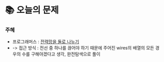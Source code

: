  # 📚 오늘의 문제

### 주혜
- 프로그래머스 : [전력망을 둘로 나누기](https://school.programmers.co.kr/learn/courses/30/lessons/86971)
- -> 접근 방식 : 전선 중 하나를 끊어야 하기 때문에 주어진 wires의 배열의 모든 경우의 수를 구해야겠다고 생각, 완전탐색으로 풀이
